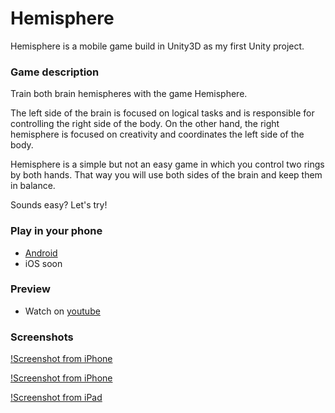 # Hemisphere #

Hemisphere is a mobile game build in Unity3D as my first Unity project.

### Game description ###

Train both brain hemispheres with the game Hemisphere.

The left side of the brain is focused on logical tasks and is responsible for controlling the right side of the body.
On the other hand, the right hemisphere is focused on creativity and coordinates the left side of the body.

Hemisphere is a simple but not an easy game in which you control two rings by both hands.
That way you will use both sides of the brain and keep them in balance.

Sounds easy?
Let's try!

### Play in your phone ###

* [Android](https://play.google.com/store/apps/details?id=org.kneego.hemisphere)
* iOS soon

### Preview ###

* Watch on [youtube](https://youtu.be/J9ZpPee8xzY)

### Screenshots ###

[!Screenshot from iPhone](https://www.dropbox.com/s/r15fsi1onbt64aw/iphone6%20plus%201.png)

[!Screenshot from iPhone](https://www.dropbox.com/s/jkrz0dpj10u821h/iphone6%20plus%203.png)

[!Screenshot from iPad](https://www.dropbox.com/s/os80mdkca9k743h/ipad%202.png)